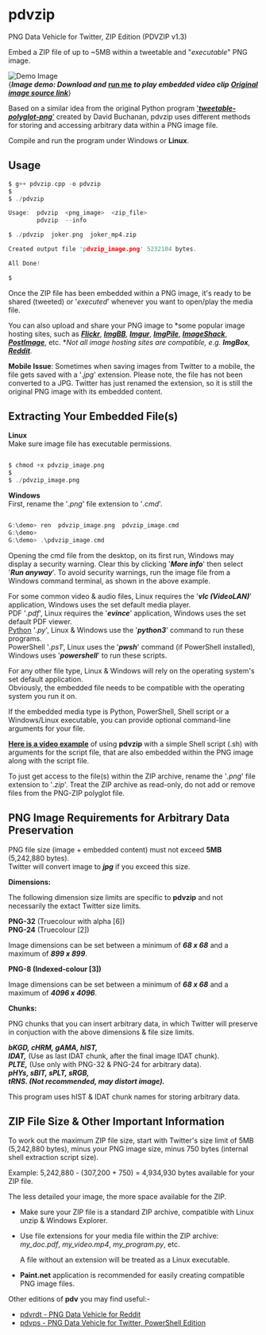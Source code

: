 # pdvzip
PNG Data Vehicle for Twitter, ZIP Edition (PDVZIP v1.3)

Embed a ZIP file of up to ~5MB within a tweetable and "*executable*" PNG image.

![Demo Image](https://github.com/CleasbyCode/pdvzip/blob/main/demo_image/joker.png)  
{***Image demo: Download and*** [**run me**](https://github.com/CleasbyCode/pdvzip#extracting-your-embedded-files) ***to play embedded video clip*** [***Original image source link***](https://creator.nightcafe.studio/creation/U9WrKXRrmfatrg3eayUf)}  

Based on a similar idea from the original Python program ['***tweetable-polyglot-png***'](https://github.com/DavidBuchanan314/tweetable-polyglot-png) created by David Buchanan, pdvzip uses different methods for storing and accessing arbitrary data within a PNG image file.

Compile and run the program under Windows or **Linux**.

## Usage

```c
$ g++ pdvzip.cpp -o pdvzip
$
$ ./pdvzip

Usage:  pdvzip  <png_image>  <zip_file>
        pdvzip  --info

$ ./pdvzip  joker.png  joker_mp4.zip

Created output file 'pdvzip_image.png' 5232104 bytes.

All Done!

$

```

Once the ZIP file has been embedded within a PNG image, it's ready to be shared (tweeted) or '*executed*' whenever you want to open/play the media file.

You can also upload and share your PNG image to *some popular image hosting sites, such as [***Flickr***](https://www.flickr.com/), [***ImgBB***](https://imgbb.com/), [***Imgur***](https://imgur.com/a/zF40QMX), [***ImgPile***](https://imgpile.com/), [***ImageShack***](https://imageshack.com/), [***PostImage***](https://postimg.cc/xcCcvpLJ), etc. **Not all image hosting sites are compatible, e.g. ***ImgBox***, [***Reddit***](https://github.com/CleasbyCode/pdvrdt).*

**Mobile Issue**: Sometimes when saving images from Twitter to a mobile, the file gets saved with a '*.jpg*' extension. Please note, the file has not been converted to a JPG. Twitter has just renamed the extension, so it is still the original PNG image with its embedded content. 

## Extracting Your Embedded File(s)
**Linux**    
Make sure image file has executable permissions.
```c

$ chmod +x pdvzip_image.png
$
$ ./pdvzip_image.png

```  
**Windows**   
First, rename the '*.png*' file extension to '*.cmd*'.
```c

G:\demo> ren  pdvzip_image.png  pdvzip_image.cmd
G:\demo>
G:\demo> .\pdvzip_image.cmd

```
 

Opening the cmd file from the desktop, on its first run, Windows may display a security warning. Clear this by clicking '***More info***' then select '***Run anyway***'. To avoid security warnings, run the image file from a Windows command terminal, as shown in the above example.

For some common video & audio files, Linux requires the '***vlc (VideoLAN)***' application, Windows uses the set default media player.  
PDF '*.pdf*', Linux requires the '***evince***' application, Windows uses the set default PDF viewer.  
[Python](https://asciinema.org/a/544680) '*.py*', Linux & Windows use the '***python3***' command to run these programs.  
PowerShell '*.ps1*', Linux uses the '***pwsh***' command (if PowerShell installed), Windows uses '***powershell***' to run these scripts.

For any other file type, Linux & Windows will rely on the operating system's set default application.  
Obviously, the embedded file needs to be compatible with the operating system you run it on.

If the embedded media type is Python, PowerShell, Shell script or a Windows/Linux executable, you can provide optional command-line arguments for your file.

[**Here is a video example**](https://asciinema.org/a/542549) of using **pdvzip** with a simple Shell script (.sh) with arguments for the script file, that are also embedded within the PNG image along with the script file.
  
To just get access to the file(s) within the ZIP archive, rename the '*.png*' file extension to '*.zip*'. Treat the ZIP archive as read-only, do not add or remove files from the PNG-ZIP polyglot file.




## PNG Image Requirements for Arbitrary Data Preservation


PNG file size (image + embedded content) must not exceed **5MB** (5,242,880 bytes).  
Twitter will convert image to ***jpg*** if you exceed this size.

**Dimensions:**

The following dimension size limits are specific to **pdvzip** and not necessarily the extact Twitter size limits.

**PNG-32** (Truecolour with alpha [6])  
**PNG-24** (Truecolour [2]) 

Image dimensions can be set between a minimum of ***68 x 68*** and a maximum of ***899 x 899***.
    
**PNG-8 (Indexed-colour [3])**

Image dimensions can be set between a minimum of ***68 x 68*** and a maximum of ***4096 x 4096***.
        
**Chunks:**  

PNG chunks that you can insert arbitrary data, in which Twitter will preserve in conjuction with the above dimensions & file size limits.  

***bKGD, cHRM, gAMA, hIST,***  
***IDAT,*** (Use as last IDAT chunk, after the final image IDAT chunk).  
***PLTE,*** (Use only with PNG-32 & PNG-24 for arbitrary data).  
***pHYs, sBIT, sPLT, sRGB,***  
***tRNS. (Not recommended, may distort image).***
  
This program uses hIST & IDAT chunk names for storing arbitrary data.

## ZIP File Size & Other Important Information

To work out the maximum ZIP file size, start with Twitter's size limit of 5MB (5,242,880 bytes),
minus your PNG image size, minus 750 bytes (internal shell extraction script size).  
  
Example: 5,242,880 - (307,200 + 750) = 4,934,930 bytes available for your ZIP file.  

The less detailed your image, the more space available for the ZIP.

* Make sure your ZIP file is a standard ZIP archive, compatible with Linux unzip & Windows Explorer.  
* Use file extensions for your media file within the ZIP archive: *my_doc.pdf*, *my_video.mp4*, *my_program.py*, etc.
  
  A file without an extension will be treated as a Linux executable.      
* **Paint.net** application is recommended for easily creating compatible PNG image files.  

Other editions of **pdv** you may find useful:-  

* [pdvrdt - PNG Data Vehicle for Reddit](https://github.com/CleasbyCode/pdvrdt)  
* [pdvps - PNG Data Vehicle for Twitter, PowerShell Edition](https://github.com/CleasbyCode/pdvps)  

##
